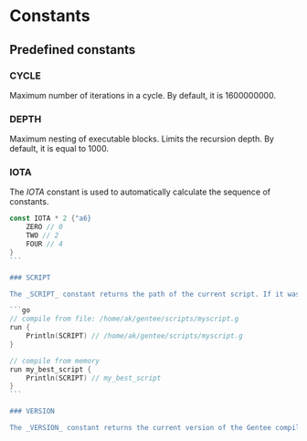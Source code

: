 # Constants

## Predefined constants

### CYCLE

Maximum number of iterations in a cycle. By default, it is 1600000000.

### DEPTH

Maximum nesting of executable blocks. Limits the recursion depth. By default, it is equal to 1000.

### IOTA

The _IOTA_ constant is used to automatically calculate the sequence of constants.

````go
const IOTA * 2 {"a6}
    ZERO // 0
    TWO // 2
    FOUR // 4
}
```

### SCRIPT

The _SCRIPT_ constant returns the path of the current script. If it was not specified, the _run_ name is returned.

```go
// compile from file: /home/ak/gentee/scripts/myscript.g
run {
    Println(SCRIPT) // /home/ak/gentee/scripts/myscript.g
}

// compile from memory
run my_best_script {
    Println(SCRIPT) // my_best_script
}
```

### VERSION

The _VERSION_ constant returns the current version of the Gentee compiler.
